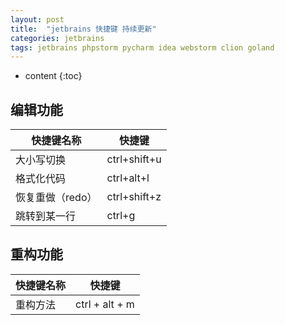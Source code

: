 ```yaml
---
layout: post
title:  "jetbrains 快捷键 持续更新"
categories: jetbrains
tags: jetbrains phpstorm pycharm idea webstorm clion goland
---
```


* content
{:toc}

## 编辑功能
>
| 快捷键名称  | 快捷键  |
| ------------ | ------------ |
|大小写切换|ctrl+shift+u  |
|格式化代码|ctrl+alt+l|
|恢复重做（redo）|ctrl+shift+z|
|跳转到某一行|ctrl+g|




## 重构功能
>
| 快捷键名称  | 快捷键  |
| ------------ | ------------ |
| 重构方法 | ctrl + alt + m|



